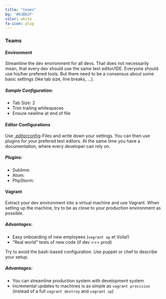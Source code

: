 ```yaml
---
title: "teams"
bg: '#63BD2F'
color: white
fa-icon: plug
---
```


### Teams

#### Environment

Streamline the dev environment for all devs. That does not necessarily mean, that every dev should use the same text editor/IDE. Everyone should use his/her prefered tools. But there need to be a consensus about some basic settings (like tab size, line breaks, …).

##### Sample Configuration:

- Tab Size: 2
- Trim trailing whitespaces
- Ensure newline at end of file

#### Editor Configurations

Use [.editorconfig](http://editorconfig.org/)-Files and write down your settings. You can then use plugins for your prefered text editors. At the same time you have a documentation, where every developer can rely on.

##### Plugins:

- Sublime:
- Atom:
- PhpStorm:

#### Vagrant

Extract your dev environment into a virtual machine and use Vagrant. When setting up the machine, try to be as close to your production environment as possible.

##### Advantages:

- Easy onboarding of new employees (`vagrant up` et Voila!)
- "Real world" tests of new code (if dev === prod)

Try to avoid the bash-based configuration. Use puppet or chef to describe your setup.

##### Advantages:

- You can streamline production system with development system
- Incremental updates to machines is as simple as `vagrant provision` (instead of a full `vagrant destroy` and `vagrant up`)

